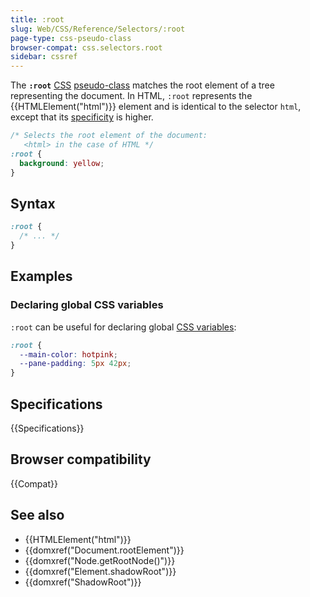 ```yaml
---
title: :root
slug: Web/CSS/Reference/Selectors/:root
page-type: css-pseudo-class
browser-compat: css.selectors.root
sidebar: cssref
---
```


The **`:root`** [CSS](/en-US/docs/Web/CSS) [pseudo-class](/en-US/docs/Web/CSS/Reference/Selectors/Pseudo-classes) matches the root element of a tree representing the document. In HTML, `:root` represents the {{HTMLElement("html")}} element and is identical to the selector `html`, except that its [specificity](/en-US/docs/Web/CSS/CSS_cascade/Specificity) is higher.

```css
/* Selects the root element of the document:
   <html> in the case of HTML */
:root {
  background: yellow;
}
```

## Syntax

```css
:root {
  /* ... */
}
```

## Examples

### Declaring global CSS variables

`:root` can be useful for declaring global [CSS variables](/en-US/docs/Web/CSS/CSS_cascading_variables/Using_CSS_custom_properties):

```css
:root {
  --main-color: hotpink;
  --pane-padding: 5px 42px;
}
```

## Specifications

{{Specifications}}

## Browser compatibility

{{Compat}}

## See also

- {{HTMLElement("html")}}
- {{domxref("Document.rootElement")}}
- {{domxref("Node.getRootNode()")}}
- {{domxref("Element.shadowRoot")}}
- {{domxref("ShadowRoot")}}
